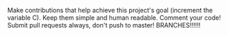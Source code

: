 Make contributions that help achieve this project's goal (increment the variable C).
Keep them simple and human readable.
Comment your code!
Submit pull requests always, don't push to master!
BRANCHES!!!!!!
